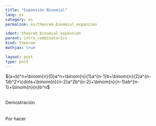 ```yaml
---
title: "Expansión Binomial"
lang: es
category: es
permalink: es/theorem_binomial_expansion

ident: theorem_binomial_expansion
parent: intro_combinatorics
kind: theorem
mathjax: true

layout: post
type: post
---
```


<div>

$(a+b)^n=\binom{n}{0}a^n+\binom{n}{1}a^{n-1}b+\binom{n}{2}a^{n-1}b^2+\cdots+\binom{n}{n-2}a^2b^{n-2}+\binom{n}{n-1}ab^{n-1}+\binom{n}{n}b^n$<br><br>

<div class="bcblue boxdissap">
	Demostración
</div><br><br>

<div class="dissap">
	Por hacer
</div>

</div>

